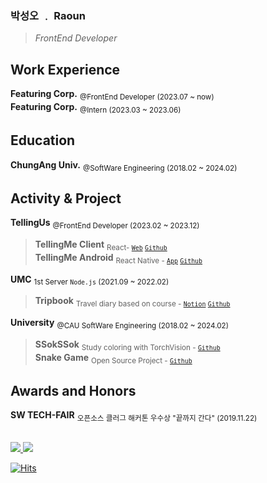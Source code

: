### 박성오 ﹒ Raoun
> *FrontEnd Developer*

## Work Experience
**Featuring Corp.** <sub>@FrontEnd Developer (2023.07 ~ now)</sub><br/>
**Featuring Corp.** <sub>@Intern (2023.03 ~ 2023.06)</sub><br/>

## Education
**ChungAng Univ.** <sub>@SoftWare Engineering (2018.02 ~ 2024.02)</sub>

## Activity & Project
**TellingUs** <sub>@FrontEnd Developer (2023.02 ~ 2023.12)</sub>
> **TellingMe Client** <sub>React- [`Web`](https://tellingme.co.kr) [`Github`](https://github.com/telling-me/tellingme-client)</sub><br/>
> **TellingMe Android** <sub>React Native - [`App`](https://play.google.com/store/apps/details?id=com.tellingme_rn) [`Github`](https://github.com/telling-me/tellingme-RN)</sub>


**UMC** <sub>1st Server `Node.js` (2021.09 ~ 2022.02)</sub>
> **Tripbook** <sub>Travel diary based on course - [`Notion`](https://makeus-challenge.notion.site/1377f62daf7e4617838e23f7f9db5803) [`Github`](https://github.com/whwkdns13/server_tripbook)</sub>

**University** <sub>@CAU SoftWare Engineering (2018.02 ~ 2024.02)</sub>
> **SSokSSok** <sub>Study coloring with TorchVision - [`Github`](https://github.com/SsokSsok-CAU)</sub><br/>
> **Snake Game** <sub>Open Source Project - [`Github`](https://github.com/Raoun4136/CAU_OSS_2022)</sub>

## Awards and Honors
**SW TECH-FAIR** <sub>오픈소스 클러그 해커톤 우수상 "끝까지 간다" (2019.11.22)</sub>

<br/>

<a href="https://www.raoun.me/" target="_blank">
       <img src="https://img.shields.io/badge/Blog-222222.svg?style=flat-square&logo=vercel&logoColor=white"/>
</a>

<!--
<a href="https://raoun4136.notion.site/Raoun-f3f0c035828d491a8a95845bbf14de02" target="_black">
       <img src="https://img.shields.io/badge/Portfolio-000000?style=flat-square&logo=Notion&logoColor=white"/>
</a>
-->

<!--
<a href="https://raoun4136.notion.site/Raoun-022bd0edfdf24844b709de09b554629e" target="_black">
       <img src="https://img.shields.io/badge/Portfolio-000000?style=flat-square&logo=Notion&logoColor=white"/>
</a>

-->
<a href="mailto:qkrtjddh1212@naver.com" target="_blank">
       <img src="https://img.shields.io/badge/Naver-03C75A?style=flat-square&logo=Naver&logoColor=white"/>
</a>

[![Hits](https://hits.seeyoufarm.com/api/count/incr/badge.svg?url=https%3A%2F%2Fgithub.com%2FRaoun4136&count_bg=%2379C83D&title_bg=%23555555&icon=&icon_color=%23E7E7E7&title=hits&edge_flat=false)](https://hits.seeyoufarm.com)


<!--
[![Raoun4136's GitHub stats](https://github-readme-stats.vercel.app/api?username=Raoun4136)](https://github.com/anuraghazra/github-readme-stats)

[![Raoun4136's Top Langs](https://github-readme-stats.vercel.app/api/top-langs/?username=raoun4136&layout=compact)](https://github.com/anuraghazra/github-readme-stats)

## :bulb: Algorithm

[![solved.ac tier](http://mazassumnida.wtf/api/generate_badge?boj=raoun4136)](https://solved.ac/raoun4136)
-->
